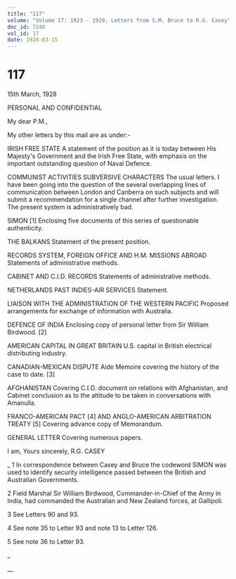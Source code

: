 ```yaml
---
title: "117"
volume: "Volume 17: 1923 - 1929, Letters from S.M. Bruce to R.G. Casey"
doc_id: 7248
vol_id: 17
date: 1928-03-15
---
```


# 117

15th March, 1928

PERSONAL AND CONFIDENTIAL

My dear P.M.,

My other letters by this mail are as under:-

IRISH FREE STATE A statement of the position as it is today between His Majesty's Government and the Irish Free State, with emphasis on the important outstanding question of Naval Defence.

COMMUNIST ACTIVITIES SUBVERSIVE CHARACTERS The usual letters. I have been going into the question of the several overlapping lines of communication between London and Canberra on such subjects and will submit a recommendation for a single channel after further investigation. The present system is administratively bad.

SIMON [1] Enclosing five documents of this series of questionable authenticity.

THE BALKANS Statement of the present position.

RECORDS SYSTEM, FOREIGN OFFICE AND H.M. MISSIONS ABROAD Statements of administrative methods.

CABINET AND C.I.D. RECORDS Statements of administrative methods.

NETHERLANDS PAST INDIES-AIR SERVICES Statement.

LIAISON WITH THE ADMINISTRATION OF THE WESTERN PACIFIC Proposed arrangements for exchange of information with Australia.

DEFENCE OF INDIA Enclosing copy of personal letter from Sir William Birdwood. [2]

AMERICAN CAPITAL IN GREAT BRITAIN U.S. capital in British electrical distributing industry.

CANADIAN-MEXICAN DISPUTE Aide Memoire covering the history of the case to date. [3]

AFGHANISTAN Covering C.I.D. document on relations with Afghanistan, and Cabinet conclusion as to the attitude to be taken in conversations with Amanulla.

FRANCO-AMERICAN PACT [4] AND ANGLO-AMERICAN ARBITRATION TREATY [5] Covering advance copy of Memorandum.

GENERAL LETTER Covering numerous papers.

I am, Yours sincerely, R.G. CASEY 

_ 1 In correspondence between Casey and Bruce the codeword SIMON was used to identify security intelligence passed between the British and Australian Governments.

2 Field Marshal Sir William Birdwood, Commander-in-Chief of the Army in India, had commanded the Australian and New Zealand forces, at Gallipoli.

3 See Letters 90 and 93.

4 See note 35 to Letter 93 and note 13 to Letter 126.

5 See note 36 to Letter 93.

_

__

